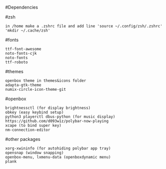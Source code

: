 #Dependencies

#zsh

    in /home make a .zshrc file and add line 'source ~/.config/zsh/.zshrc'
	'mkdir ~/.cache/zsh'

#fonts

    ttf-font-awesome
    noto-fonts-cjk
	noto-fonts
    ttf-roboto

#themes

    openbox theme in themes&icons folder
    adapta-gtk-theme
    numix-circle-icon-theme-git

#openbox

    brightnessctl (for display brightness)
    obkey (easy keybind setup)
    python3 playerctl dbus-python (for music display) https://github.com/d093w1z/polybar-now-playing
    xcape (to bind super key)
	nm-connection-editor

#other packages

    xorg-xwininfo (for autohiding polybar app tray)
    opensnap (window snapping)
	openbox-menu, lxmenu-data (openboxdynamic menu)
	plank